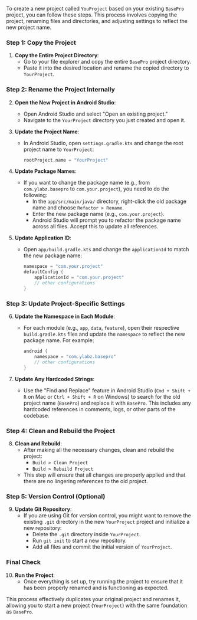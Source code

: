 To create a new project called `YouProject` based on your existing `BasePro` project, you can follow these steps. This process involves copying the project, renaming files and directories, and adjusting settings to reflect the new project name.

### Step 1: Copy the Project

1. **Copy the Entire Project Directory**:
    - Go to your file explorer and copy the entire `BasePro` project directory.
    - Paste it into the desired location and rename the copied directory to `YourProject`.

### Step 2: Rename the Project Internally

2. **Open the New Project in Android Studio**:
    - Open Android Studio and select "Open an existing project."
    - Navigate to the `YourProject` directory you just created and open it.

3. **Update the Project Name**:
    - In Android Studio, open `settings.gradle.kts` and change the root project name to `YourProject`:

      ```kotlin
      rootProject.name = "YourProject"
      ```

4. **Update Package Names**:
    - If you want to change the package name (e.g., from `com.ylabz.basepro` to `com.your.project`), you need to do the following:
        - In the `app/src/main/java/` directory, right-click the old package name and choose `Refactor > Rename`.
        - Enter the new package name (e.g., `com.your.project`).
        - Android Studio will prompt you to refactor the package name across all files. Accept this to update all references.

5. **Update Application ID**:
    - Open `app/build.gradle.kts` and change the `applicationId` to match the new package name:

      ```kotlin
      namespace = "com.your.project"
      defaultConfig {
          applicationId = "com.your.project"
          // other configurations
      }
      ```

### Step 3: Update Project-Specific Settings

6. **Update the Namespace in Each Module**:
    - For each module (e.g., `app`, `data`, `feature`), open their respective `build.gradle.kts` files and update the `namespace` to reflect the new package name. For example:

      ```kotlin
      android {
          namespace = "com.ylabz.basepro"
          // other configurations
      }
      ```

7. **Update Any Hardcoded Strings**:
    - Use the "Find and Replace" feature in Android Studio (`Cmd + Shift + R` on Mac or `Ctrl + Shift + R` on Windows) to search for the old project name (`BasePro`) and replace it with `BasePro`. This includes any hardcoded references in comments, logs, or other parts of the codebase.

### Step 4: Clean and Rebuild the Project

8. **Clean and Rebuild**:
    - After making all the necessary changes, clean and rebuild the project:
        - `Build > Clean Project`
        - `Build > Rebuild Project`
    - This step will ensure that all changes are properly applied and that there are no lingering references to the old project.

### Step 5: Version Control (Optional)

9. **Update Git Repository**:
    - If you are using Git for version control, you might want to remove the existing `.git` directory in the new `YourProject` project and initialize a new repository:
        - Delete the `.git` directory inside `YourProject`.
        - Run `git init` to start a new repository.
        - Add all files and commit the initial version of `YourProject`.

### Final Check

10. **Run the Project**:
    - Once everything is set up, try running the project to ensure that it has been properly renamed and is functioning as expected.

This process effectively duplicates your original project and renames it, allowing you to start a new project (`YourProject`) with the same foundation as `BasePro`.
